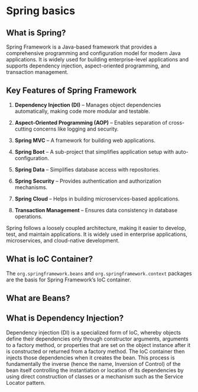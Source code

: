 # Spring basics

## What is Spring?

Spring Framework is a Java-based framework that provides a comprehensive programming and configuration model for modern Java applications. It is widely used for building enterprise-level applications and supports dependency injection, aspect-oriented programming, and transaction management.

## Key Features of Spring Framework

1. **Dependency Injection (DI)** – Manages object dependencies automatically, making code more modular and testable.

2. **Aspect-Oriented Programming (AOP)** – Enables separation of cross-cutting concerns like logging and security.
3. **Spring MVC** – A framework for building web applications.
4. **Spring Boot** – A sub-project that simplifies application setup with auto-configuration.
5. **Spring Data** – Simplifies database access with repositories.
6. **Spring Security** – Provides authentication and authorization mechanisms.
7. **Spring Cloud** – Helps in building microservices-based applications.
8. **Transaction Management** – Ensures data consistency in database operations.

<p>Spring follows a loosely coupled architecture, making it easier to develop, test, and maintain applications. It is widely used in enterprise applications, microservices, and cloud-native development.</p>

## What is IoC Container?

The `org.springframework.beans` and `org.springframework.context` packages are the basis for Spring Framework’s IoC container.
## What are Beans?

## What is Dependency Injection?

Dependency injection (DI) is a specialized form of IoC, whereby objects define their dependencies only through constructor arguments, arguments to a factory method, or properties that are set on the object instance after it is constructed or returned from a factory method. The IoC container then injects those dependencies when it creates the bean. This process is fundamentally the inverse (hence the name, Inversion of Control) of the bean itself controlling the instantiation or location of its dependencies by using direct construction of classes or a mechanism such as the Service Locator pattern.
